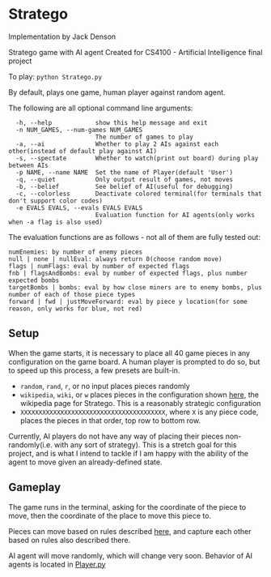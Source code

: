 # Stratego
Implementation by Jack Denson

Stratego game with AI agent
Created for CS4100 - Artificial Intelligence final project

To play: `python Stratego.py`

By default, plays one game, human player against random agent.

The following are all optional command line arguments:
```
  -h, --help            show this help message and exit
  -n NUM_GAMES, --num-games NUM_GAMES
                        The number of games to play
  -a, --ai              Whether to play 2 AIs against each other(instead of default play against AI)
  -s, --spectate        Whether to watch(print out board) during play between AIs
  -p NAME, --name NAME  Set the name of Player(default 'User')
  -q, --quiet           Only output result of games, not moves
  -b, --belief          See belief of AI(useful for debugging)
  -c, --colorless       Deactivate colored terminal(for terminals that don't support color codes)
  -e EVALS EVALS, --evals EVALS EVALS
                        Evaluation function for AI agents(only works when -a flag is also used)
```

The evaluation functions are as follows - not all of them are fully tested out:
```
numEnemies: by number of enemy pieces
null | none | nullEval: always return 0(choose random move)
flags | numFlags: eval by number of expected flags
fnb | flagsAndBombs: eval by number of expected flags, plus number expected bombs
targetBombs | bombs: eval by how close miners are to enemy bombs, plus number of each of those piece types
forward | fwd | justMoveForward: eval by piece y location(for some reason, only works for blue, not red)
```
## Setup

When the game starts, it is necessary to place all 40 game pieces in any configuration on the game board.
A human player is prompted to do so, but to speed up this process, a few presets are built-in.

 - `random`, `rand`, `r`, or no input places pieces randomly
 - `wikipedia`, `wiki`, or `w` places pieces in the configuration shown [here](https://en.wikipedia.org/wiki/Stratego#/media/File:Stratego.png), the wikipedia page for Stratego.
   This is a reasonably strategic configuration
 - `XXXXXXXXXXXXXXXXXXXXXXXXXXXXXXXXXXXXXXXX`, where `X` is any piece code, places the pieces in that order, top row to bottom row.

Currently, AI players do not have any way of placing their pieces non-randomly(i.e. with any sort of strategy). This is a stretch goal for this project, and is what I intend to tackle if I am
happy with the ability of the agent to move given an already-defined state.
## Gameplay

The game runs in the terminal, asking for the coordinate of the piece to move, then the coordinate of the place
to move this piece to.

Pieces can move based on rules described [here](https://en.wikipedia.org/wiki/Stratego), and capture each other based on
rules also described there.

AI agent will move randomly, which will change very soon. Behavior of AI agents is located in [Player.py](Player.py)